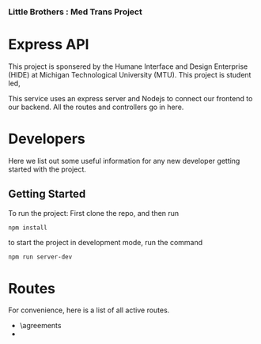 ### Little Brothers : Med Trans Project
# Express API
This project is sponsered by the Humane Interface and Design Enterprise (HIDE) at Michigan Technological University (MTU). This project is student led,

This service uses an express server and Nodejs to connect our frontend to our backend. All the routes and controllers go in here.

# Developers
Here we list out some useful information for any new developer getting started with the project.
## Getting Started
To run the project: First clone the repo, and then run 
```bash
npm install 
```
to start the project in development mode, run the command
```
npm run server-dev
```

# Routes
For convenience, here is a list of all active routes. 

- \agreements
- 